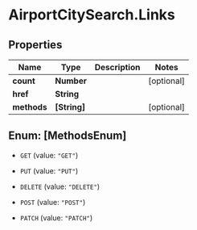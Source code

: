 # AirportCitySearch.Links

## Properties

Name | Type | Description | Notes
------------ | ------------- | ------------- | -------------
**count** | **Number** |  | [optional] 
**href** | **String** |  | 
**methods** | **[String]** |  | [optional] 



## Enum: [MethodsEnum]


* `GET` (value: `"GET"`)

* `PUT` (value: `"PUT"`)

* `DELETE` (value: `"DELETE"`)

* `POST` (value: `"POST"`)

* `PATCH` (value: `"PATCH"`)





